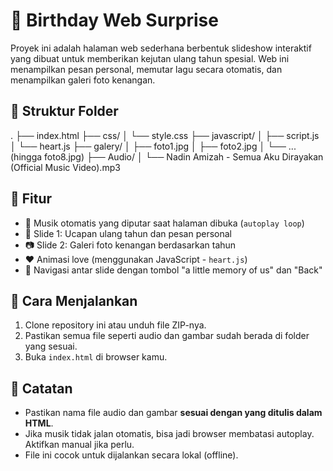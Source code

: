 # 🎉 Birthday Web Surprise

Proyek ini adalah halaman web sederhana berbentuk slideshow interaktif yang dibuat untuk memberikan kejutan ulang tahun spesial. Web ini menampilkan pesan personal, memutar lagu secara otomatis, dan menampilkan galeri foto kenangan.

## 📁 Struktur Folder
.
├── index.html
├── css/
│ └── style.css
├── javascript/
│ ├── script.js
│ └── heart.js
├── galery/
│ ├── foto1.jpg
│ ├── foto2.jpg
│ └── ... (hingga foto8.jpg)
├── Audio/
│ └── Nadin Amizah - Semua Aku Dirayakan (Official Music Video).mp3

## 📌 Fitur
- 🎵 Musik otomatis yang diputar saat halaman dibuka (`autoplay loop`)
- 💌 Slide 1: Ucapan ulang tahun dan pesan personal
- 📷 Slide 2: Galeri foto kenangan berdasarkan tahun
- ❤️ Animasi love (menggunakan JavaScript - `heart.js`)
- 🔄 Navigasi antar slide dengan tombol "a little memory of us" dan "Back"

## 🚀 Cara Menjalankan
1. Clone repository ini atau unduh file ZIP-nya.
2. Pastikan semua file seperti audio dan gambar sudah berada di folder yang sesuai.
3. Buka `index.html` di browser kamu.

## 📝 Catatan
- Pastikan nama file audio dan gambar **sesuai dengan yang ditulis dalam HTML**.
- Jika musik tidak jalan otomatis, bisa jadi browser membatasi autoplay. Aktifkan manual jika perlu.
- File ini cocok untuk dijalankan secara lokal (offline).



